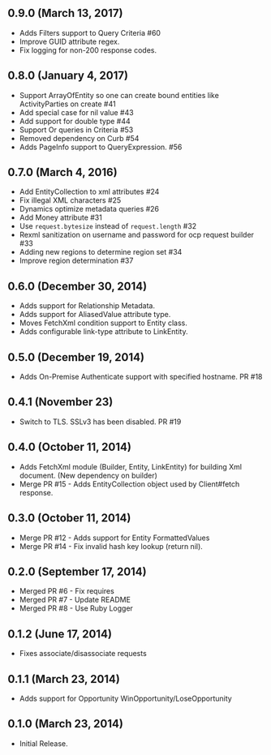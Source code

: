 ## 0.9.0 (March 13, 2017)
* Adds Filters support to Query Criteria #60
* Improve GUID attribute regex.
* Fix logging for non-200 response codes.

## 0.8.0 (January 4, 2017)
* Support ArrayOfEntity so one can create bound entities like ActivityParties on create #41
* Add special case for nil value #43
* Add support for double type #44
* Support Or queries in Criteria #53
* Removed dependency on Curb #54
* Adds PageInfo support to QueryExpression. #56

## 0.7.0 (March 4, 2016)
* Add EntityCollection to xml attributes #24
* Fix illegal XML characters #25
* Dynamics optimize metadata queries #26
* Add Money attribute #31
* Use `request.bytesize` instead of `request.length` #32
* Rexml sanitization on username and password for ocp request builder #33
* Adding new regions to determine region set #34
* Improve region determination #37

## 0.6.0 (December 30, 2014)

* Adds support for Relationship Metadata.
* Adds support for AliasedValue attribute type.
* Moves FetchXml condition support to Entity class.
* Adds configurable link-type attribute to LinkEntity.

## 0.5.0 (December 19, 2014)

* Adds On-Premise Authenticate support with specified hostname. PR #18

## 0.4.1 (November 23)

* Switch to TLS. SSLv3 has been disabled. PR #19

## 0.4.0 (October 11, 2014)

* Adds FetchXml module (Builder, Entity, LinkEntity) for building Xml document. (New dependency on builder)
* Merge PR #15 - Adds EntityCollection object used by Client#fetch response.

## 0.3.0 (October 11, 2014)

* Merge PR #12 - Adds support for Entity FormattedValues
* Merge PR #14 - Fix invalid hash key lookup (return nil).

## 0.2.0 (September 17, 2014)

*  Merged PR #6 - Fix requires
*  Merged PR #7 - Update README
*  Merged PR #8 - Use Ruby Logger

## 0.1.2 (June 17, 2014)

*   Fixes associate/disassociate requests

## 0.1.1 (March 23, 2014)

*   Adds support for Opportunity WinOpportunity/LoseOpportunity

## 0.1.0 (March 23, 2014)

*   Initial Release.

